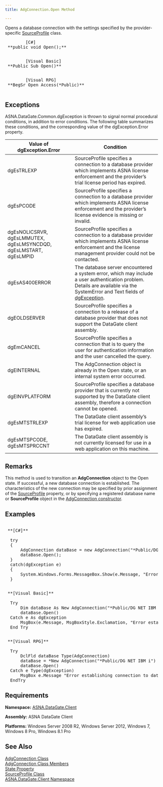 ```yaml
---
title: AdgConnection.Open Method

---
```


Opens a database connection with the settings specified by the provider-specific [SourceProfile](source-profile-class.html) class. 
<pre class="prettyprint">
        <span class="lang">[C#]</span>
 **public void Open();** 
      </pre>
<pre class="prettyprint">
        <span class="lang">[Visual Basic] </span>
 **Public Sub Open()** 
      </pre>
<pre class="prettyprint">
        <span class="lang">[Visual RPG]</span>
 **BegSr Open Access(*Public)** 
      </pre>

## Exceptions

ASNA.DataGate.Common.dgException is thrown to signal normal procedural conditions, in addition to error conditions. The following table summarizes these conditions, and the corresponding value of the dgException.Error property.
<br />



| Value of 							<br /> 							dgException.Error | Condition |
| ---- | ---- |
| dgEsTRLEXP | SourceProfile specifies a connection to a database provider which implements ASNA license enforcement and the provider’s trial license period has expired. |
| dgEsPCODE | SourceProfile specifies a connection to a database provider which implements ASNA license enforcement and the provider’s license evidence is missing or invalid. |
| dgEsNOLICSRVR, dgEsLMMUTEX, dgEsLMSYNCDQD, dgEsLMSTART, dgEsLMPID | SourceProfile specifies a connection to a database provider which implements ASNA license enforcement and the license management provider could not be contacted. |
| dgEsAS400ERROR | The database server encountered a system error, which may include a user authentication problem. Details are available via the <span>SystemError</span> and <span>Text</span> fields of [dgException](dgexception-class.html). |
| dgEOLDSERVER | SourceProfile specifies a connection to a release of a database provider that does not support the DataGate client assembly. |
| dgEmCANCEL | SourceProfile specifies a connection that is to query the user for authentication information and the user cancelled the query. |
| dgEINTERNAL | The <span>AdgConnection</span> object is already in the <span>Open</span> state, or an internal system error occurred. |
| dgEINVPLATFORM | SourceProfile specifies a database provider that is currently not supported by the DataGate client assembly, therefore a connection cannot be opened. |
| dgEsMTSTRLEXP | The DataGate client assembly’s trial license for web application use has expired. |
| dgEsMTSPCODE, dgEsMTSPRCCNT | The DataGate client assembly is not currently licensed for use in a web application on this machine. |



## Remarks

This method is used to transition an **AdgConnection** object to the Open state. If successful, a new database connection is established. The characteristics of the new connection may be specified by prior assignment of the [ SourceProfile](adg-connection-class-source-profile-property.html) property, or by specifying a registered database name or **SourceProfile** object in the [ AdgConnection constructor](adg-connection-constructors-main.html).
## Examples

<pre>
        <span class="lang">
 **[C#]** 
        </span>
  try
  {
      AdgConnection dataBase = new AdgConnection("*Public/DG NET IBM i");
      dataBase.Open();
  }
  catch(dgException e)
  {
      System.Windows.Forms.MessageBox.Show(e.Message, "Error establishing connection to database.");
  }</pre>
<pre>
        <span class="lang">
 **[Visual Basic]** 
        </span>
  Try
      Dim dataBase As New AdgConnection("*Public/DG NET IBM i")
      dataBase.Open()
  Catch e As dgException
      MsgBox(e.Message, MsgBoxStyle.Exclamation, "Error establishing connection to database.")
  End Try</pre>
<pre class="prettyprint">
        <span class="lang">
 **[Visual RPG]** 
        </span>
  Try
      DclFld dataBase Type(AdgConnection)
      dataBase = *New AdgConnection("*Public/DG NET IBM i")
      dataBase.Open()
  Catch e Type(dgException)
      MsgBox e.Message "Error establishing connection to database."); 
  EndTry</pre>

## Requirements

<span> **Namespace:** [ASNA.DataGate.Client](datagate-client-namespace.html) </span> 

<span> **Assembly:** ASNA DataGate Client</span> 

<span> **Platforms:** Windows Server 2008 R2, Windows Server 2012, Windows 7, Windows 8 Pro, Windows 8.1 Pro</span> 
## See Also


[AdgConnection Class](adg-connection-class.html)
      <br />
[AdgConnection Class Members](adg-connection-members.html)
      <br />
[State Property](adg-connection-class-state-property.html)
      <br />
[SourceProfile Class](source-profile-class.html)
      <br />
[ASNA.DataGate.Client Namespace](datagate-client-namespace.html)

